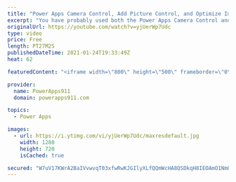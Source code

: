 ```yaml
---
title: "Power Apps Camera Control, Add Picture Control, and Optimize Image for Upload"
excerpt: "You have probably used both the Power Apps Camera Control and the Add Picture Control before but do you really know the difference? And do you know how the Optimize Image for Upload setting changes things? If you don't everything about capturing pictures with Power Apps you will have you finish this"
originalUrl: https://youtube.com/watch?v=yjUerWp7Udc
type: video
price: Free
length: PT27M2S
publishedDateTime: 2021-01-24T19:33:49Z
heat: 62

featuredContent: "<iframe width=\"800\" height=\"500\" frameborder=\"0\" src=\"https://www.youtube.com/embed/yjUerWp7Udc\" allow=\"accelerometer; autoplay; encrypted-media; gyroscope; picture-in-picture\" allowfullscreen></iframe>"

provider:
  name: PowerApps911
  domain: powerapps911.com

topics:
  - Power Apps

images:
  - url: https://i.ytimg.com/vi/yjUerWp7Udc/maxresdefault.jpg
    width: 1280
    height: 720
    isCached: true

secured: "W7uV17KWrA2BaIVvwvqT03xfwRwKJGIlyXLfQQmWcHA8QSDkqH8IEOAmO1NmOdxQWJ+ByJNdEimpoDTtu7z5KH6zRfs9ROIYpytJ9DzehQfoLq57qphsz1g7tI+70HkApNSKmHi4a+Rpuekn3orZEfv3DrkNuPmF8KVuyA/Avg9FDwe+HjsCKyq7W4OboOvXIyeylUybAm2rtCpcoJYdwXb5L4kpYTJ3cmoWNqJopd6vW95puDj6r1k3nNkmEvWaBFfLxXe6KpjM7XNZbQnzTo2AoOD92TyJHbl0h/32c43Z/4W4QD/UuphVXpVKrW2UeOkadgn02e4kmyXvyUUhx+Yfz9EDFLvRxaI6i8FA6Re/7TVLDTBibDzYZTSy5RLnRwWeS5TLoDy61S3MgDrNLw==;WicfBleNS0rbNgyTiOHpTw=="
---
```


